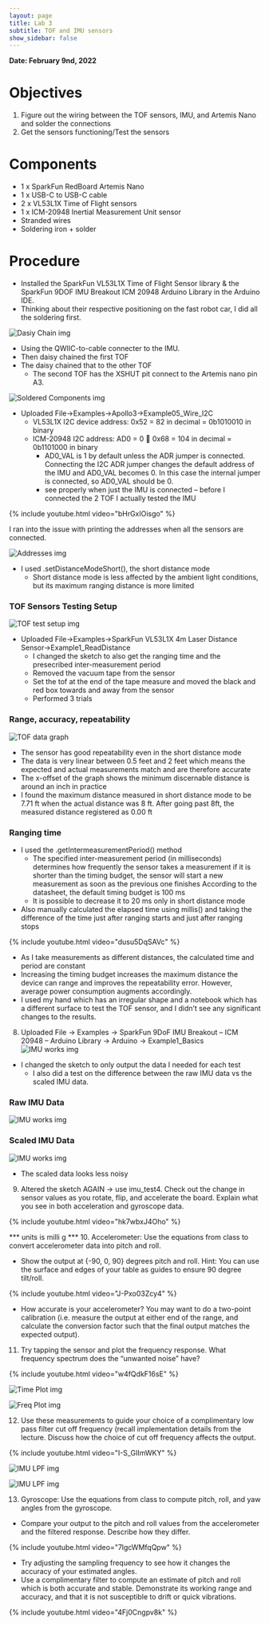 ```yaml
---
layout: page
title: Lab 3
subtitle: TOF and IMU sensors
show_sidebar: false
---
```


**Date: February 9nd, 2022**

# Objectives
1. Figure out the wiring between the TOF sensors, IMU, and Artemis Nano and solder the connections
2. Get the sensors functioning/Test the sensors

# Components
- 1 x SparkFun RedBoard Artemis Nano
- 1 x USB-C to USB-C cable
- 2 x VL53L1X Time of Flight sensors
- 1 x ICM-20948 Inertial Measurement Unit sensor
- Stranded wires
- Soldering iron + solder

# Procedure
- Installed the SparkFun VL53L1X Time of Flight Sensor library & the SparkFun 9DOF IMU Breakout ICM 20948 Arduino Library in the Arduino IDE.
- Thinking about their respective positioning on the fast robot car, I did all the soldering first.

![Dasiy Chain img](img/lab3/Lab3-daisy-chain.JPG)

- Using the QWIIC-to-cable connecter to the IMU.
- Then daisy chained the first TOF
- The daisy chained that to the other TOF
    - The second TOF has the XSHUT pit connect to the Artemis nano pin A3.
        
![Soldered Components img](img/lab3/Lab3-soldered-components.jpg)

- Uploaded File->Examples->Apollo3->Example05_Wire_I2C
    - VL53L1X I2C device address: 0x52 = 82 in decimal = 0b1010010 in binary
    - ICM-20948 I2C address: AD0 = 0  0x68 = 104 in decimal = 0b1101000 in binary
        - AD0_VAL is 1 by default unless the ADR jumper is connected. Connecting the I2C ADR jumper changes the default address of the IMU and AD0_VAL becomes 0. In this case the internal jumper is connected, so AD0_VAL should be 0.
        - see properly when just the IMU is connected – before I connected the 2 TOF I actually tested the IMU

{% include youtube.html video="bHrGxIOisgo" %}

I ran into the issue with printing the addresses when all the sensors are connected.

![Addresses img](img/lab3/Lab3-addresses-all-detected.png)

- I used .setDistanceModeShort(), the short distance mode
    - Short distance mode is less affected by the ambient light conditions, but its maximum ranging distance is
more limited

### TOF Sensors Testing Setup

![TOF test setup img](img/lab3/Lab3-tof-test.JPG)

- Uploaded File->Examples->SparkFun VL53L1X 4m Laser Distance Sensor->Example1_ReadDistance
    - I changed the sketch to also get the ranging time and the presecribed inter-measurement period
    - Removed the vacuum tape from the sensor
    - Set the tof at the end of the tape measure and moved the black and red box towards and away from the sensor
    - Performed 3 trials

### Range, accuracy, repeatability

![TOF data graph](img/lab3/tof_data_IMG.png)

- The sensor has good repeatability even in the short distance mode
- The data is very linear between 0.5 feet and 2 feet which means the expected and actual measurements match and are therefore accurate
- The x-offset of the graph shows the minimum discernable distance is around an inch in practice
- I found the maximum distance measured in short distance mode to be 7.71 ft when the actual distance was 8 ft. After going past 8ft, the measured distance registered as 0.00 ft

### Ranging time
- I used the .getIntermeasurementPeriod() method
  - The specified inter-measurement period (in milliseconds) determines how frequently the sensor takes a measurement
if it is shorter than the timing budget, the sensor will start a new measurement as soon as the previous one finishes
According to the datasheet, the default timing budget is 100 ms
  - It is possible to decrease it to 20 ms only in short distance mode
- Also manually calculated the elapsed time using millis() and taking the difference of the time just after ranging starts and just after ranging stops

{% include youtube.html video="dusu5DqSAVc" %}

- As I take measurements as different distances, the calculated time and period are constant
- Increasing the timing budget increases the maximum distance the device can range and improves the repeatability error. However, average power consumption augments accordingly.
- I used my hand which has an irregular shape and a notebook which has a different surface to test the TOF sensor, and I didn’t see any significant changes to the results.


8. Uploaded File -> Examples -> SparkFun 9DoF IMU Breakout – ICM 20948 – Arduino Library -> Arduino -> Example1_Basics
![IMU works img](img/lab3/Lab3-imu-functioning.png)
- I changed the sketch to only output the data I needed for each test
  - I also did a test on the difference between the raw IMU data vs the scaled IMU data.
### Raw IMU Data
![IMU works img](img/lab3/Lab3-imu-raw-data.png)

### Scaled IMU Data
![IMU works img](img/lab3/Lab3-imu-scaled-data.png)

- The scaled data looks less noisy

9. Altered the sketch AGAIN -> use imu_test4. Check out the change in sensor values as you rotate, flip, and accelerate the board. Explain what you see in both acceleration and gyroscope data.

{% include youtube.html video="hk7wbxJ4Oho" %}

*** units is milli g ***
10. Accelerometer: Use the equations from class to convert accelerometer data into pitch and roll.
 - Show the output at {-90, 0, 90} degrees pitch and roll. Hint: You can use the surface and edges of your table as guides to ensure 90 degree tilt/roll.

{% include youtube.html video="J-Pxo03Zcy4" %}

  - How accurate is your accelerometer? You may want to do a two-point calibration (i.e. measure the output at either end of the range, and calculate the conversion factor such that the final output matches the expected output).

11. Try tapping the sensor and plot the frequency response. What frequency spectrum does the “unwanted noise” have?

{% include youtube.html video="w4fQdkF16sE" %}

![Time Plot img](img/lab3/lab3_time_domain_IMG.png)

![Freq Plot img](img/lab3/lab3_freq_domain_IMG.png)

12. Use these measurements to guide your choice of a complimentary low pass filter cut off frequency (recall implementation details from the lecture. Discuss how the choice of cut off frequency affects the output.

{% include youtube.html video="I-S_GIImWKY" %}

![IMU LPF img](img/lab3/Lab3-LPF1.png)

![IMU LPF img](img/lab3/Lab3-LPF2.png)

13. Gyroscope: Use the equations from class to compute pitch, roll, and yaw angles from the gyroscope.
  - Compare your output to the pitch and roll values from the accelerometer and the filtered response. Describe how they differ.

{% include youtube.html video="7lgcWMfqQpw" %}

- Try adjusting the sampling frequency to see how it changes the accuracy of your estimated angles.
- Use a complimentary filter to compute an estimate of pitch and roll which is both accurate and stable. Demonstrate its working range and accuracy, and that it is not susceptible to drift or quick vibrations.

{% include youtube.html video="4Fj0Cngpv8k" %}



